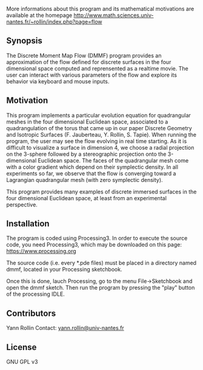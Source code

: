 More informations about this program and its mathematical motivations are available at the homepage  http://www.math.sciences.univ-nantes.fr/~rollin/index.php?page=flow

## Synopsis
The Discrete Moment Map Flow (DMMF) program provides an approximation of the flow defined for discrete surfaces in the four dimensional space computed and reprensented as a  realtime movie. The user can interact with various parameters of the flow and explore its behavior via keyboard and mouse inputs.

## Motivation

This program implements a particular evolution equation for quadrangular meshes in the four dimensional Euclidean space, associated to a quadrangulation of the torus that came up in our paper Discrete Geometry and Isotropic Surfaces (F. Jauberteau, Y. Rollin, S. Tapie). 
When running the program, the user may see the flow evolving in real time starting. As it is difficult to visualize a surface in dimension 4, we choose a radial projection on the 3-sphere followed by a stereographic projection onto the 3-dimensional Euclidean space. The faces of the quadrangular mesh come with a color gradient which depend on their symplectic density. In all experiments so far, we observe that the flow is converging toward a Lagrangian quadrangular mesh (with zero symplectic density).

This program provides many examples of discrete immersed surfaces in the four dimensional Euclidean space, at least from an experimental perspective. 


## Installation

The program is coded using Processing3. 
In order to execute the source code, you need Processing3, which may be downloaded on this page: https://www.processing.org

The source code (i.e. every *.pde files) must be  placed in a directory named dmmf, located in your Processing sketchbook.

Once this is done, lauch Processing, go to the menu File->Sketchbook and open the dmmf sketch. Then run the program by pressing the "play" button of the processing IDLE.


## Contributors

Yann Rollin 
Contact: yann.rollin@univ-nantes.fr

## License

GNU GPL v3
